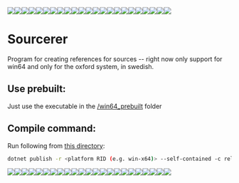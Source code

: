 ![](./icon_sourcerer.ico)![](./icon_sourcerer.ico)![](./icon_sourcerer.ico)![](./icon_sourcerer.ico)![](./icon_sourcerer.ico)![](./icon_sourcerer.ico)![](./icon_sourcerer.ico)![](./icon_sourcerer.ico)![](./icon_sourcerer.ico)![](./icon_sourcerer.ico)![](./icon_sourcerer.ico)![](./icon_sourcerer.ico)![](./icon_sourcerer.ico)![](./icon_sourcerer.ico)![](./icon_sourcerer.ico)![](./icon_sourcerer.ico)![](./icon_sourcerer.ico)![](./icon_sourcerer.ico)![](./icon_sourcerer.ico)![](./icon_sourcerer.ico)![](./icon_sourcerer.ico)![](./icon_sourcerer.ico)![](./icon_sourcerer.ico)

# Sourcerer

Program for creating references for sources -- right now only support for win64 and only for the oxford system, in swedish.

## Use prebuilt:

Just use the executable in the [/win64_prebuilt](./win64_prebuilt/) folder

## Compile command:

Run following from [this directory](.):

```bash
dotnet publish -r <platform RID (e.g. win-x64)> --self-contained -c release
```

![](./icon_sourcerer.ico)![](./icon_sourcerer.ico)![](./icon_sourcerer.ico)![](./icon_sourcerer.ico)![](./icon_sourcerer.ico)![](./icon_sourcerer.ico)![](./icon_sourcerer.ico)![](./icon_sourcerer.ico)![](./icon_sourcerer.ico)![](./icon_sourcerer.ico)![](./icon_sourcerer.ico)![](./icon_sourcerer.ico)![](./icon_sourcerer.ico)![](./icon_sourcerer.ico)![](./icon_sourcerer.ico)![](./icon_sourcerer.ico)![](./icon_sourcerer.ico)![](./icon_sourcerer.ico)![](./icon_sourcerer.ico)![](./icon_sourcerer.ico)![](./icon_sourcerer.ico)![](./icon_sourcerer.ico)![](./icon_sourcerer.ico)